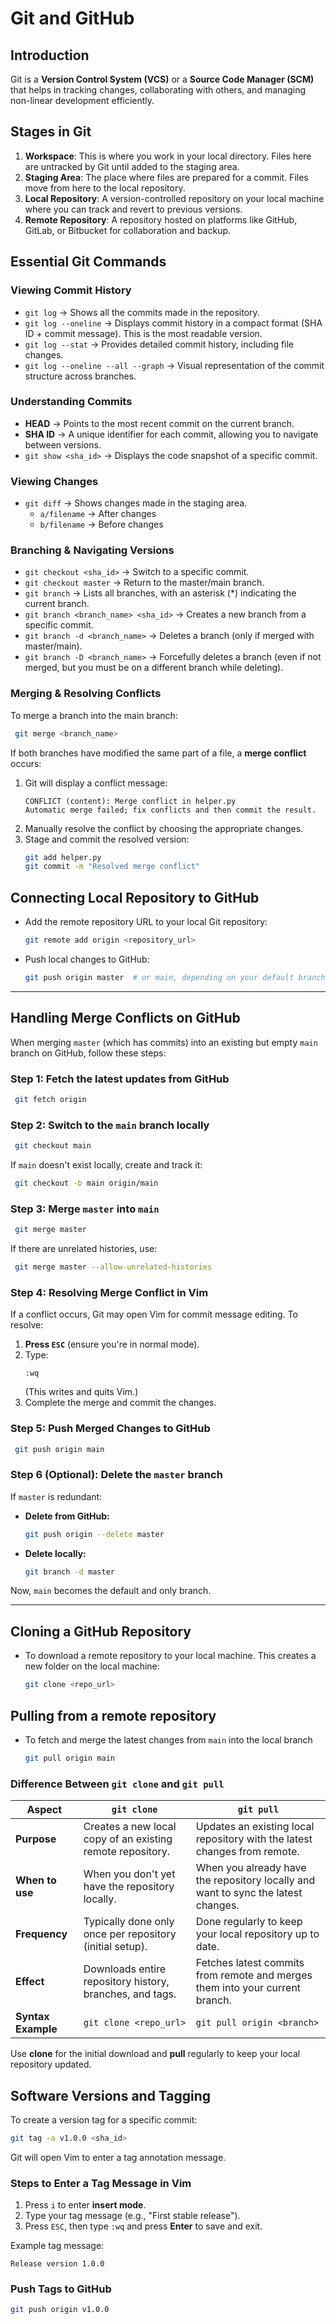 # Git and GitHub

## Introduction
Git is a **Version Control System (VCS)** or a **Source Code Manager (SCM)** that helps in tracking changes, collaborating with others, and managing non-linear development efficiently.

## Stages in Git
1. **Workspace**: This is where you work in your local directory. Files here are untracked by Git until added to the staging area.
2. **Staging Area**: The place where files are prepared for a commit. Files move from here to the local repository.
3. **Local Repository**: A version-controlled repository on your local machine where you can track and revert to previous versions.
4. **Remote Repository**: A repository hosted on platforms like GitHub, GitLab, or Bitbucket for collaboration and backup.

## Essential Git Commands

### Viewing Commit History
- `git log` → Shows all the commits made in the repository.
- `git log --oneline` → Displays commit history in a compact format (SHA ID + commit message). This is the most readable version.
- `git log --stat` → Provides detailed commit history, including file changes.
- `git log --oneline --all --graph` → Visual representation of the commit structure across branches.

### Understanding Commits
- **HEAD** → Points to the most recent commit on the current branch.
- **SHA ID** → A unique identifier for each commit, allowing you to navigate between versions.
- `git show <sha_id>` → Displays the code snapshot of a specific commit.

### Viewing Changes
- `git diff` → Shows changes made in the staging area.
  - `a/filename` → After changes
  - `b/filename` → Before changes

### Branching & Navigating Versions
- `git checkout <sha_id>` → Switch to a specific commit.
- `git checkout master` → Return to the master/main branch.
- `git branch` → Lists all branches, with an asterisk (*) indicating the current branch.
- `git branch <branch_name> <sha_id>` → Creates a new branch from a specific commit.
- `git branch -d <branch_name>` → Deletes a branch (only if merged with master/main).
- `git branch -D <branch_name>` → Forcefully deletes a branch (even if not merged, but you must be on a different branch while deleting).

### Merging & Resolving Conflicts
To merge a branch into the main branch:
```sh
 git merge <branch_name>
```
If both branches have modified the same part of a file, a **merge conflict** occurs:

1. Git will display a conflict message:
   ```
   CONFLICT (content): Merge conflict in helper.py
   Automatic merge failed; fix conflicts and then commit the result.
   ```
2. Manually resolve the conflict by choosing the appropriate changes.
3. Stage and commit the resolved version:
   ```sh
   git add helper.py
   git commit -m "Resolved merge conflict"
   ```


## Connecting Local Repository to GitHub

- Add the remote repository URL to your local Git repository:
  ```bash
  git remote add origin <repository_url>
  ```
- Push local changes to GitHub:
  ```bash
  git push origin master  # or main, depending on your default branch
  ```

---

## Handling Merge Conflicts on GitHub

When merging `master` (which has commits) into an existing but empty `main` branch on GitHub, follow these steps:

### Step 1: Fetch the latest updates from GitHub
```bash
 git fetch origin
```

### Step 2: Switch to the `main` branch locally
```bash
 git checkout main
```
If `main` doesn't exist locally, create and track it:
```bash
 git checkout -b main origin/main
```

### Step 3: Merge `master` into `main`
```bash
 git merge master
```
If there are unrelated histories, use:
```bash
 git merge master --allow-unrelated-histories
```

### Step 4: Resolving Merge Conflict in Vim
If a conflict occurs, Git may open Vim for commit message editing. To resolve:
1. **Press `ESC`** (ensure you're in normal mode).
2. Type:
   ```vim
   :wq
   ```
   (This writes and quits Vim.)
3. Complete the merge and commit the changes.

### Step 5: Push Merged Changes to GitHub
```bash
 git push origin main
```

### Step 6 (Optional): Delete the `master` branch
If `master` is redundant:
- **Delete from GitHub:**
  ```bash
  git push origin --delete master
  ```
- **Delete locally:**
  ```bash
  git branch -d master
  ```

Now, `main` becomes the default and only branch.

---

## Cloning a GitHub Repository

- To download a remote repository to your local machine. This creates a new folder on the local machine:
  ```bash
  git clone <repo_url>
  ```

## Pulling from a remote repository
- To fetch and merge the latest changes from `main` into the local branch
  ```bash
  git pull origin main
  ```

### Difference Between `git clone` and `git pull`
| Aspect | `git clone` | `git pull` |
|--------|------------|------------|
| **Purpose** | Creates a new local copy of an existing remote repository. | Updates an existing local repository with the latest changes from remote. |
| **When to use** | When you don't yet have the repository locally. | When you already have the repository locally and want to sync the latest changes. |
| **Frequency** | Typically done only once per repository (initial setup). | Done regularly to keep your local repository up to date. |
| **Effect** | Downloads entire repository history, branches, and tags. | Fetches latest commits from remote and merges them into your current branch. |
| **Syntax Example** | `git clone <repo_url>` | `git pull origin <branch>` |

Use **clone** for the initial download and **pull** regularly to keep your local repository updated.


## Software Versions and Tagging
To create a version tag for a specific commit:
```bash
git tag -a v1.0.0 <sha_id>
```
Git will open Vim to enter a tag annotation message.

### Steps to Enter a Tag Message in Vim
1. Press `i` to enter **insert mode**.
2. Type your tag message (e.g., "First stable release").
3. Press `ESC`, then type `:wq` and press **Enter** to save and exit.

Example tag message:
```
Release version 1.0.0
```

### Push Tags to GitHub
```bash
git push origin v1.0.0
```

